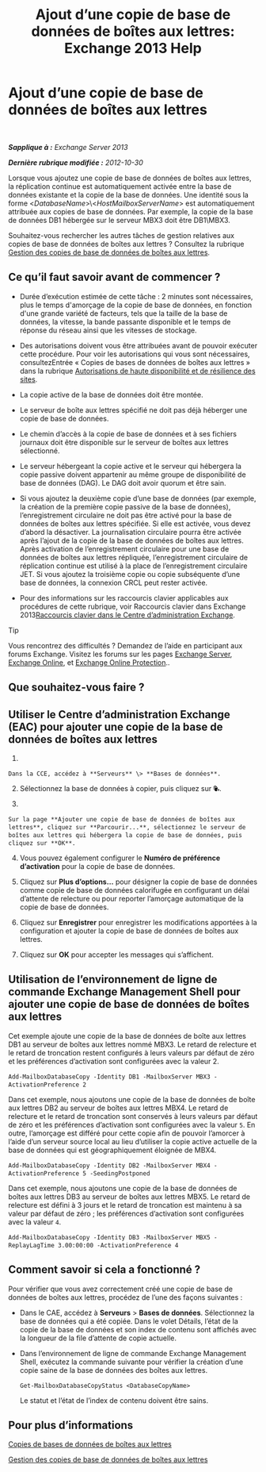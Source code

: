 ﻿---
title: 'Ajout d’une copie de base de données de boîtes aux lettres: Exchange 2013 Help'
TOCTitle: Ajout d’une copie de base de données de boîtes aux lettres
ms:assetid: 784bf48f-8af5-422c-a63f-2f01fc0cf151
ms:mtpsurl: https://technet.microsoft.com/fr-fr/library/Dd298080(v=EXCHG.150)
ms:contentKeyID: 50478507
ms.date: 05/23/2018
mtps_version: v=EXCHG.150
ms.translationtype: MT
---

# Ajout d’une copie de base de données de boîtes aux lettres

 

_**Sapplique à :** Exchange Server 2013_

_**Dernière rubrique modifiée :** 2012-10-30_

Lorsque vous ajoutez une copie de base de données de boîtes aux lettres, la réplication continue est automatiquement activée entre la base de données existante et la copie de la base de données. Une identité sous la forme \<*DatabaseName*\>\\\<*HostMailboxServerName*\> est automatiquement attribuée aux copies de base de données. Par exemple, la copie de la base de données DB1 hébergée sur le serveur MBX3 doit être DB1\\MBX3.

Souhaitez-vous rechercher les autres tâches de gestion relatives aux copies de base de données de boîtes aux lettres ? Consultez la rubrique [Gestion des copies de base de données de boîtes aux lettres](managing-mailbox-database-copies-exchange-2013-help.md).

## Ce qu’il faut savoir avant de commencer ?

  - Durée d’exécution estimée de cette tâche : 2 minutes sont nécessaires, plus le temps d'amorçage de la copie de base de données, en fonction d'une grande variété de facteurs, tels que la taille de la base de données, la vitesse, la bande passante disponible et le temps de réponse du réseau ainsi que les vitesses de stockage.

  - Des autorisations doivent vous être attribuées avant de pouvoir exécuter cette procédure. Pour voir les autorisations qui vous sont nécessaires, consultezEntrée « Copies de bases de données de boîtes aux lettres » dans la rubrique [Autorisations de haute disponibilité et de résilience des sites](high-availability-and-site-resilience-permissions-exchange-2013-help.md).

  - La copie active de la base de données doit être montée.

  - Le serveur de boîte aux lettres spécifié ne doit pas déjà héberger une copie de base de données.

  - Le chemin d’accès à la copie de base de données et à ses fichiers journaux doit être disponible sur le serveur de boîtes aux lettres sélectionné.

  - Le serveur hébergeant la copie active et le serveur qui hébergera la copie passive doivent appartenir au même groupe de disponibilité de base de données (DAG). Le DAG doit avoir quorum et être sain.

  - Si vous ajoutez la deuxième copie d’une base de données (par exemple, la création de la première copie passive de la base de données), l’enregistrement circulaire ne doit pas être activé pour la base de données de boîtes aux lettres spécifiée. Si elle est activée, vous devez d’abord la désactiver. La journalisation circulaire pourra être activée après l’ajout de la copie de la base de données de boîtes aux lettres. Après activation de l’enregistrement circulaire pour une base de données de boîtes aux lettres répliquée, l’enregistrement circulaire de réplication continue est utilisé à la place de l’enregistrement circulaire JET. Si vous ajoutez la troisième copie ou copie subséquente d’une base de données, la connexion CRCL peut rester activée.

  - Pour des informations sur les raccourcis clavier applicables aux procédures de cette rubrique, voir Raccourcis clavier dans Exchange 2013[Raccourcis clavier dans le Centre d’administration Exchange](keyboard-shortcuts-in-the-exchange-admin-center-exchange-online-protection-help.md).

> [!TIP]
> Vous rencontrez des difficultés ? Demandez de l’aide en participant aux forums Exchange. Visitez les forums sur les pages <a href="https://go.microsoft.com/fwlink/p/?linkid=60612">Exchange Server</a>, <a href="https://go.microsoft.com/fwlink/p/?linkid=267542">Exchange Online</a>, et <a href="https://go.microsoft.com/fwlink/p/?linkid=285351">Exchange Online Protection</a>..


## Que souhaitez-vous faire ?

## Utiliser le Centre d’administration Exchange (EAC) pour ajouter une copie de la base de données de boîtes aux lettres

1.  
    
    Dans la CCE, accédez à **Serveurs** \> **Bases de données**.

2.  Sélectionnez la base de données à copier, puis cliquez sur ![Ajouter une copie de base de données](images/Dd298080.435c15ff-abf2-4de8-b280-f053db1afa13(EXCHG.150).gif "Ajouter une copie de base de données").

3.  
    
    Sur la page **Ajouter une copie de base de données de boîtes aux lettres**, cliquez sur **Parcourir...**, sélectionnez le serveur de boîtes aux lettres qui hébergera la copie de base de données, puis cliquez sur **OK**.

4.  Vous pouvez également configurer le **Numéro de préférence d’activation** pour la copie de base de données.

5.  Cliquez sur **Plus d’options…** pour désigner la copie de base de données comme copie de base de données calorifugée en configurant un délai d’attente de relecture ou pour reporter l’amorçage automatique de la copie de base de données.

6.  Cliquez sur **Enregistrer** pour enregistrer les modifications apportées à la configuration et ajouter la copie de base de données de boîtes aux lettres.

7.  Cliquez sur **OK** pour accepter les messages qui s’affichent.

## Utilisation de l’environnement de ligne de commande Exchange Management Shell pour ajouter une copie de base de données de boîtes aux lettres

Cet exemple ajoute une copie de la base de données de boîte aux lettres DB1 au serveur de boîtes aux lettres nommé MBX3. Le retard de relecture et le retard de troncation restent configurés à leurs valeurs par défaut de zéro et les préférences d’activation sont configurées avec la valeur 2.

    Add-MailboxDatabaseCopy -Identity DB1 -MailboxServer MBX3 -ActivationPreference 2

Dans cet exemple, nous ajoutons une copie de la base de données de boîte aux lettres DB2 au serveur de boîtes aux lettres MBX4. Le retard de relecture et le retard de troncation sont conservés à leurs valeurs par défaut de zéro et les préférences d’activation sont configurées avec la valeur `5`. En outre, l’amorçage est différé pour cette copie afin de pouvoir l’amorcer à l’aide d’un serveur source local au lieu d’utiliser la copie active actuelle de la base de données qui est géographiquement éloignée de MBX4.

    Add-MailboxDatabaseCopy -Identity DB2 -MailboxServer MBX4 -ActivationPreference 5 -SeedingPostponed

Dans cet exemple, nous ajoutons une copie de la base de données de boîtes aux lettres DB3 au serveur de boîtes aux lettres MBX5. Le retard de relecture est défini à 3 jours et le retard de troncation est maintenu à sa valeur par défaut de zéro ; les préférences d’activation sont configurées avec la valeur `4`.

    Add-MailboxDatabaseCopy -Identity DB3 -MailboxServer MBX5 -ReplayLagTime 3.00:00:00 -ActivationPreference 4

## Comment savoir si cela a fonctionné ?

Pour vérifier que vous avez correctement créé une copie de base de données de boîtes aux lettres, procédez de l’une des façons suivantes :

  - Dans le CAE, accédez à **Serveurs** \> **Bases de données**. Sélectionnez la base de données qui a été copiée. Dans le volet Détails, l’état de la copie de la base de données et son index de contenu sont affichés avec la longueur de la file d’attente de copie actuelle.

  - Dans l’environnement de ligne de commande Exchange Management Shell, exécutez la commande suivante pour vérifier la création d’une copie saine de la base de données des boîtes aux lettres.
    
        Get-MailboxDatabaseCopyStatus <DatabaseCopyName>
    
    Le statut et l’état de l’index de contenu doivent être sains.

## Pour plus d’informations

[Copies de bases de données de boîtes aux lettres](mailbox-database-copies-exchange-2013-help.md)

[Gestion des copies de base de données de boîtes aux lettres](managing-mailbox-database-copies-exchange-2013-help.md)

